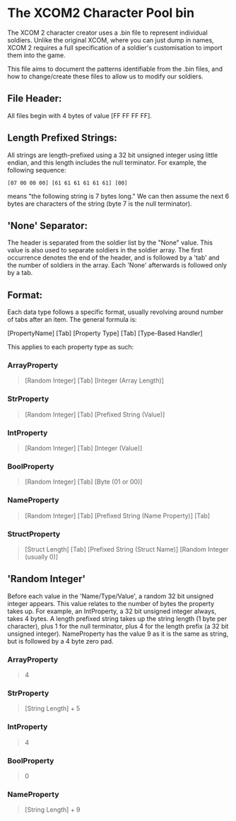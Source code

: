# The XCOM2 Character Pool bin

The XCOM 2 character creator uses a .bin file to represent individual soldiers.
Unlike the original XCOM, where you can just dump in names, XCOM 2 requires a
full specification of a soldier's customisation to import them into the game.

This file aims to document the patterns identifiable from the .bin files, and
how to change/create these files to allow us to modify our soldiers.

## File Header:

All files begin with 4 bytes of value [FF FF FF FF].

## Length Prefixed Strings:

All strings are length-prefixed using a 32 bit unsigned integer using little
endian, and this length includes the null terminator. For example, the following
sequence:

`[07 00 00 00] [61 61 61 61 61 61] [00]`

means "the following string is 7 bytes long." We can then assume the next 6
bytes are characters of the string (byte 7 is the null terminator).

## 'None' Separator:

The header is separated from the soldier list by the "None" value. This value
is also used to separate soldiers in the soldier array. The first occurrence
denotes the end of the header, and is followed by a 'tab' and the number of
soldiers in the array. Each 'None' afterwards is followed only by a tab.

## Format:

Each data type follows a specific format, usually revolving around number of
tabs after an item. The general formula is:

[PropertyName] [Tab] [Property Type] [Tab] [Type-Based Handler]

This applies to each property type as such:

### ArrayProperty
>[Random Integer] [Tab] [Integer (Array Length)]

### StrProperty
>[Random Integer] [Tab] [Prefixed String (Value)]

### IntProperty
>[Random Integer] [Tab] [Integer (Value)]

### BoolProperty
>[Random Integer] [Tab] [Byte (01 or 00)]

### NameProperty
>[Random Integer] [Tab] [Prefixed String (Name Property)] [Tab]

### StructProperty
>[Struct Length] [Tab] [Prefixed String (Struct Name)] [Random Integer (usually 0)]

## 'Random Integer'
Before each value in the 'Name/Type/Value', a random 32 bit unsigned integer appears.
This value relates to the number of bytes the property takes up. For example,
an IntProperty, a 32 bit unsigned integer always, takes 4 bytes. A length prefixed
string takes up the string length (1 byte per character), plus 1 for the null
terminator, plus 4 for the length prefix (a 32 bit unsigned integer). NameProperty has the
value 9 as it is the same as string, but is followed by a 4 byte zero pad.

### ArrayProperty
>4

### StrProperty
>[String Length] + 5

### IntProperty
>4

### BoolProperty
>0

### NameProperty
>[String Length] + 9
